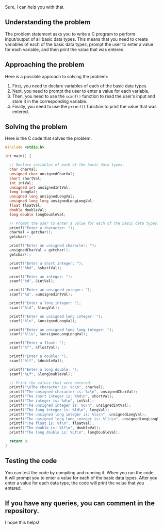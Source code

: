 Sure, I can help you with that.

## Understanding the problem

The problem statement asks you to write a C program to perform input/output of all basic data types. This means that you need to create variables of each of the basic data types, prompt the user to enter a value for each variable, and then print the value that was entered.

## Approaching the problem

Here is a possible approach to solving the problem:

1. First, you need to declare variables of each of the basic data types.
2. Next, you need to prompt the user to enter a value for each variable.
3. Then, you need to use the `scanf()` function to read the user's input and store it in the corresponding variable.
4. Finally, you need to use the `printf()` function to print the value that was entered.

## Solving the problem

Here is the C code that solves the problem:

```c
#include <stdio.h>

int main() {

  // Declare variables of each of the basic data types.
  char charVal;
  unsigned char unsignedCharVal;
  short shortVal;
  int intVal;
  unsigned int unsignedIntVal;
  long longVal;
  unsigned long unsignedLongVal;
  unsigned long long unsignedLongLongVal;
  float floatVal;
  double doubleVal;
  long double longDoubleVal;

  // Prompt the user to enter a value for each of the basic data types.
  printf("Enter a character: ");
  charVal = getchar();
  getchar();

  printf("Enter an unsigned character: ");
  unsignedCharVal = getchar();
  getchar();

  printf("Enter a short integer: ");
  scanf("%hd", &shortVal);

  printf("Enter an integer: ");
  scanf("%d", &intVal);

  printf("Enter an unsigned integer: ");
  scanf("%u", &unsignedIntVal);

  printf("Enter a long integer: ");
  scanf("%ld", &longVal);

  printf("Enter an unsigned long integer: ");
  scanf("%lu", &unsignedLongVal);

  printf("Enter an unsigned long long integer: ");
  scanf("%llu", &unsignedLongLongVal);

  printf("Enter a float: ");
  scanf("%f", &floatVal);

  printf("Enter a double: ");
  scanf("%lf", &doubleVal);

  printf("Enter a long double: ");
  scanf("%Lf", &longDoubleVal);

  // Print the values that were entered.
  printf("\nThe character is: %c\n", charVal);
  printf("The unsigned character is: %c\n", unsignedCharVal);
  printf("The short integer is: %hd\n", shortVal);
  printf("The integer is: %d\n", intVal);
  printf("The unsigned integer is: %u\n", unsignedIntVal);
  printf("The long integer is: %ld\n", longVal);
  printf("The unsigned long integer is: %lu\n", unsignedLongVal);
  printf("The unsigned long long integer is: %llu\n", unsignedLongLongVal);
  printf("The float is: %f\n", floatVal);
  printf("The double is: %lf\n", doubleVal);
  printf("The long double is: %Lf\n", longDoubleVal);

  return 0;
}
```

## Testing the code

You can test the code by compiling and running it. When you run the code, it will prompt you to enter a value for each of the basic data types. After you enter a value for each data type, the code will print the value that you entered.

## If you have any queries, you can comment in the repository.

I hope this helps!
